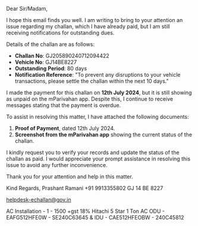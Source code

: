 Dear Sir/Madam,

I hope this email finds you well. I am writing to bring to your attention an issue regarding my challan, which I have already paid, but I am still receiving notifications for outstanding dues.

Details of the challan are as follows:

- **Challan No**: GJ205890240712094422
- **Vehicle No**: GJ14BE8227
- **Outstanding Period**: 80 days
- **Notification Reference**: "To prevent any disruptions to your vehicle transactions, please settle the challan within the next 10 days."

I made the payment for this challan on **12th July 2024**, but it is still showing as unpaid on the mParivahan app. Despite this, I continue to receive messages stating that the payment is overdue.

To assist in resolving this matter, I have attached the following documents:

1. **Proof of Payment**, dated 12th July 2024.
2. **Screenshot from the mParivahan app** showing the current status of the challan.

I kindly request you to verify your records and update the status of the challan as paid. I would appreciate your prompt assistance in resolving this issue to avoid any further inconvenience.

Thank you for your attention and help in this matter.

Kind Regards,
Prashant Ramani
+91 9913355802
GJ 14 BE 8227


helpdesk-echallan@gov.in


AC Installation - 1 - 1500 +gst 18%
Hitachi 5 Star 1 Ton AC
ODU - EAFG512HFE0W - SE240C63645 & IDU - CAE512HFEOBW - 240C45812